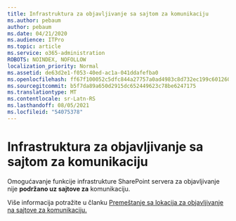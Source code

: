 ```yaml
---
title: Infrastruktura za objavljivanje sa sajtom za komunikaciju
ms.author: pebaum
author: pebaum
ms.date: 04/21/2020
ms.audience: ITPro
ms.topic: article
ms.service: o365-administration
ROBOTS: NOINDEX, NOFOLLOW
localization_priority: Normal
ms.assetid: de63d2e1-f053-40ed-ac1a-041ddafefba0
ms.openlocfilehash: ff67f100052c5dfc844a27757a0ad4983c8d732ec199c601260206b1b621a085
ms.sourcegitcommit: b5f7da89a650d2915dc652449623c78be6247175
ms.translationtype: MT
ms.contentlocale: sr-Latn-RS
ms.lasthandoff: 08/05/2021
ms.locfileid: "54075378"
---
```

# <a name="publishing-infrastructure-with-a-communication-site"></a>Infrastruktura za objavljivanje sa sajtom za komunikaciju


Omogućavanje funkcije infrastrukture SharePoint servera za objavljivanje nije **podržano uz sajtove za** komunikaciju. 
  
Više informacija potražite u članku [Premeštanje sa lokacija za objavljivanje na sajtove za komunikaciju.](https://docs.microsoft.com/sharepoint/publishing-sites-classic-to-modern-experience) 
  

